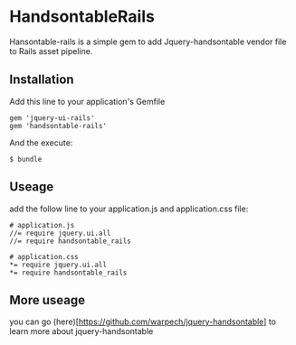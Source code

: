 # HandsontableRails
Hansontable-rails is a simple gem to add Jquery-handsontable vendor file to Rails asset pipeline.

## Installation
Add this line to your application's Gemfile

    gem 'jquery-ui-rails'
    gem 'handsontable-rails'

And the execute:
 
    $ bundle
    
## Useage

add the follow line to your application.js and application.css file:

    # application.js
    //= require jquery.ui.all
    //= require handsontable_rails

    # application.css
    *= require jquery.ui.all
    *= require handsontable_rails

## More useage
you can go (here)[https://github.com/warpech/jquery-handsontable] to learn more about jquery-handsontable


